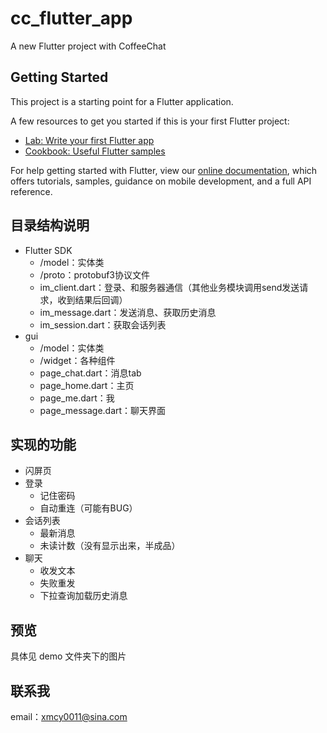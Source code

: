 # cc_flutter_app

A new Flutter project with CoffeeChat

## Getting Started

This project is a starting point for a Flutter application.

A few resources to get you started if this is your first Flutter project:

- [Lab: Write your first Flutter app](https://flutter.dev/docs/get-started/codelab)
- [Cookbook: Useful Flutter samples](https://flutter.dev/docs/cookbook)

For help getting started with Flutter, view our
[online documentation](https://flutter.dev/docs), which offers tutorials,
samples, guidance on mobile development, and a full API reference.

## 目录结构说明

- Flutter SDK
    - /model：实体类
    - /proto：protobuf3协议文件
    - im_client.dart：登录、和服务器通信（其他业务模块调用send发送请求，收到结果后回调）
    - im_message.dart：发送消息、获取历史消息
    - im_session.dart：获取会话列表
- gui
    - /model：实体类
    - /widget：各种组件
    - page_chat.dart：消息tab
    - page_home.dart：主页
    - page_me.dart：我
    - page_message.dart：聊天界面

## 实现的功能

- 闪屏页
- 登录
    - 记住密码
    - 自动重连（可能有BUG）
- 会话列表
    - 最新消息
    - 未读计数（没有显示出来，半成品）
- 聊天
    - 收发文本
    - 失败重发
    - 下拉查询加载历史消息

## 预览
具体见 demo 文件夹下的图片

## 联系我
email：xmcy0011@sina.com